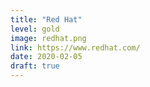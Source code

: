 ```yaml
---
title: "Red Hat"
level: gold
image: redhat.png
link: https://www.redhat.com/
date: 2020-02-05
draft: true
---
```



